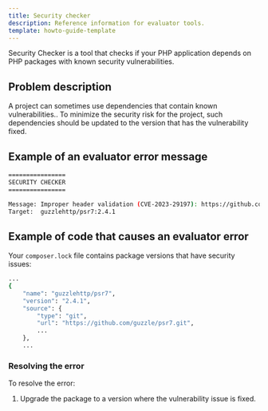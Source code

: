 ```yaml
---
title: Security checker
description: Reference information for evaluator tools.
template: howto-guide-template
---
```


Security Checker is a tool that checks if your PHP application depends on PHP packages with known security vulnerabilities.

## Problem description

A project can sometimes use dependencies that contain known vulnerabilities.. To minimize the security risk for the project, such dependencies should be updated to the version that has the vulnerability fixed.

## Example of an evaluator error message

```bash
================
SECURITY CHECKER
================

Message: Improper header validation (CVE-2023-29197): https://github.com/guzzle/psr7/security/advisories/GHSA-wxmh-65f7-jcvw
Target:  guzzlehttp/psr7:2.4.1
```

## Example of code that causes an evaluator error

Your `composer.lock` file contains package versions that have security issues:

```bash
...
{
    "name": "guzzlehttp/psr7",
    "version": "2.4.1",
    "source": {
        "type": "git",
        "url": "https://github.com/guzzle/psr7.git",
        ...
    },
    ...
````

### Resolving the error

To resolve the error:
1. Upgrade the package to a version where the vulnerability issue is fixed.
